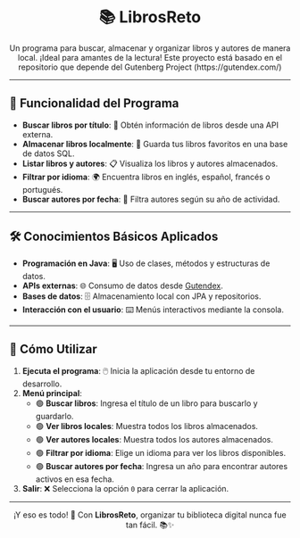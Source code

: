 <h1 align="center">📚 LibrosReto</h1>
<p align="center">Un programa para buscar, almacenar y organizar libros y autores de manera local. ¡Ideal para amantes de la lectura! Este proyecto está basado en el repositorio que depende del Gutenberg Project (https://gutendex.com/)</p>

---

<h2>🚀 Funcionalidad del Programa</h2>
<ul>
  <li><strong>Buscar libros por título</strong>: 📖 Obtén información de libros desde una API externa.</li>
  <li><strong>Almacenar libros localmente</strong>: 💾 Guarda tus libros favoritos en una base de datos SQL.</li>
  <li><strong>Listar libros y autores</strong>: 📋 Visualiza los libros y autores almacenados.</li>
  <li><strong>Filtrar por idioma</strong>: 🌍 Encuentra libros en inglés, español, francés o portugués.</li>
  <li><strong>Buscar autores por fecha</strong>: 📅 Filtra autores según su año de actividad.</li>
</ul>

---

<h2>🛠️ Conocimientos Básicos Aplicados</h2>
<ul>
  <li><strong>Programación en Java</strong>: 🖥️ Uso de clases, métodos y estructuras de datos.</li>
  <li><strong>APIs externas</strong>: 🌐 Consumo de datos desde <a href="https://gutendex.com/">Gutendex</a>.</li>
  <li><strong>Bases de datos</strong>: 🗄️ Almacenamiento local con JPA y repositorios.</li>
  <li><strong>Interacción con el usuario</strong>: ⌨️ Menús interactivos mediante la consola.</li>
</ul>

---

<h2>🎯 Cómo Utilizar</h2>
<ol>
  <li><strong>Ejecuta el programa</strong>: 🖱️ Inicia la aplicación desde tu entorno de desarrollo.</li>
  <li><strong>Menú principal</strong>:
    <ul>
      <li>🟢 <strong>Buscar libros</strong>: Ingresa el título de un libro para buscarlo y guardarlo.</li>
      <li>🟢 <strong>Ver libros locales</strong>: Muestra todos los libros almacenados.</li>
      <li>🟢 <strong>Ver autores locales</strong>: Muestra todos los autores almacenados.</li>
      <li>🟢 <strong>Filtrar por idioma</strong>: Elige un idioma para ver los libros disponibles.</li>
      <li>🟢 <strong>Buscar autores por fecha</strong>: Ingresa un año para encontrar autores activos en esa fecha.</li>
    </ul>
  </li>
  <li><strong>Salir</strong>: ❌ Selecciona la opción <code>0</code> para cerrar la aplicación.</li>
</ol>

---

<p align="center">¡Y eso es todo! 🎉 Con <strong>LibrosReto</strong>, organizar tu biblioteca digital nunca fue tan fácil. 📚✨</p>
